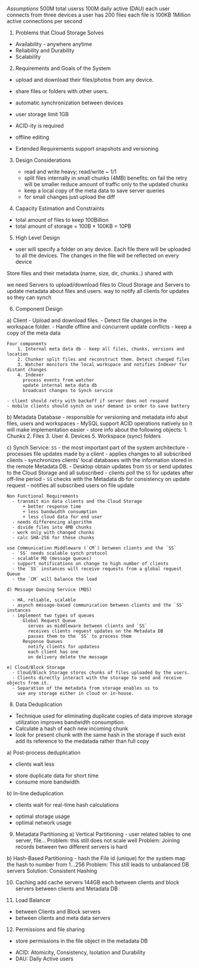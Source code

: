 *Assumptions*
500M total userss
100M daily active (DAU)
each user connects from three devices
a user has 200 files
each file is 100KB
1Million active connections per second

1. Problems that Cloud Storage Solves
  - Availability - anywhere anytime
  - Reliability and Durability
  - Scalability

2. Requirements and Goals of the System
  - upload and download their files/photos from any device.
  - share files or folders with other users.
  - automatic synchronization between devices
  - user storage limit 1GB
  - ACID-ity is required
  - offline editing

  - Extended Requirements
      support snapshots and versioning

3. Design Considerations
    - read and write heavy; read/write ~ 1/1
    - split files internally in small chunks (4MB)
        benefits:
          on fail the retry will be smaller
          reduce amount of traffic only to the updated chunks
    - keep a local copy of the meta data to save server queries
    - for small changes just upload the diff


4. Capacity Estimation and Constraints
  - total amount of files to keep 100Billion
  - total amount of storage = 100B * 100KB = 10PB

5. High Level Design
  - user will specify a folder on any device.
     Each file there will be uploaded to all the devices.
     The changes in the file will be reflected on every device

 Store files and their metadata
  (name, size, dir, chunks..)
  shared with

we need
  Servers to upload/download files to Cloud Storage and
  Servers to update metadata about files and users.
  way to notify all clients for updates so they can synch

6. Component Design

  a) Client
    - Upload and download files.
    - Detect file changes in the workspace folder.
    - Handle offline and concurrent update conflicts
    - keep a copy of the meta data

    Four components
        1. Internal meta data db - keep all files, chunks, versions and location
        2. Chunker split files and reconstruct them. Detect changed files
        3. Watcher monitors the local workspace and notifies Indexer for distant changes
        4. Indexer
          process events from watcher
          update internal meta data db
          broadcast changes to Synch service

    - client should retry with backoff if server does not respond
    - mobile clients should synch on user demand in order to save battery

  b) Metadata Database
    - responsible for versioning and metadata info abut files, users and workspaces
    - MySQL support ACID operations natively so it will make implementation easier
    - store info about the following objects:
        1. Chunks
        2. Files
        3. User
        4. Devices
        5. Workspace (sync) folders

  c) Synch Service: `SS`
    - the most important part of the system architecture
    - processes file updates made by a client
    - applies changes to all subscribed clients
    - synchronizes clients' local databases with
      the information stored in the remote Metadata DB.
    - Desktop obtain updates from `SS` or send updates to the Cloud Storage and all subscribed
    - clients poll the `SS` for updates after off-line period
    - `SS` checks with the Metadata db for consistency on update request
    - notifies all subscribed users on file update

    Non Functional Requirements
      - transmit min data clients and the Cloud Storage
          + better response time
          + less bandwidth consumption
          + less cloud data for end user
      - needs differencing algorithm
      - divide files into 4MB chunks
      - work only with changed chunks
      - calc SHA-256 for these chunks

    use Communication Middleware (`CM`) between clients and the `SS`
      - `SS` needs scalable synch protocol
      - scalable MQ (message queues)
      - support notifications on change to high number of clients
      - the `SS` instances will receive requests from a global request Queue
      - the `CM` will balance the load

    d) Message Queuing Service (MQS)

      - HA, reliable, scalable
      - asynch message-based communication between clients and the `SS` instances
      - implement two types of queues
          Global Request Queue
            serves as middleware between clients and `SS`
            receives clients request updates on the Metadata DB
            passes them to the `SS` to process them
          Response Queues
            notify clients for updatess
            each client has one
            on delivery delete the message

    e) Cloud/Block Storage
      - Cloud/Block Storage stores chunks of files uploaded by the users.
      - Clients directly interact with the storage to send and receive objects from it.
      - Separation of the metadata from storage enables us to
        use any storage either in cloud or in-house.

8. Data Deduplication
  - Technique used for eliminating duplicate copies of data
      improve storage utilization
      improves bandwidth consumption.
  - Calculate a hash of each new incoming chunk
  - look for present chunk with the same hash in the storage
    if such exist add its reference to the medatada rather than full copy

a) Post-process deduplication
  + clients wait less
  - store duplicate data for short time
  - consume more bandwidth

b) In-line deduplication
  - clients wait for real-time hash calculations
  + optimal storage usage
  + optimal network usage

9. Metadata Partitioning
  a) Vertical Partitioning - user related tables to one server, file...
    Problem: this still does not scale well
    Problem: Joining records between two different servers is hard

  b) Hash-Based Partitioning - hash the File id (unique) for the system
    map the hash to number from 1...256
    Problem: This still leads to unbalanced DB servers
    Solution: Consistent Hashing

10. Caching
  add cache servers 144GB each
    between clients and block servers
    between clients and Metadata DB

11. Load Balancer

  - between Clients and Block servers
  - between clients and meta data servers

12. Permissions and file sharing
  - store permissions in the file object in the metadata DB


* ACID: Atomicity, Consistency, Isolation and Durability
* DAU: Daily Active users
